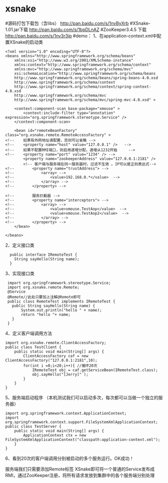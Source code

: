 # xsnake

#源码打包下载包（含libs）   http://pan.baidu.com/s/1nvByXrb
#XSnake-1.01.jar下载    http://pan.baidu.com/s/1bpDLnAZ
#ZooKeeper3.4.5 下载    http://pan.baidu.com/s/1nv3r3ip
#demo：
1、在application-context.xml中配置XSnake的启动类
```
<?xml version="1.0" encoding="UTF-8"?>
<beans xmlns="http://www.springframework.org/schema/beans" 
	xmlns:xsi="http://www.w3.org/2001/XMLSchema-instance"
	xmlns:context="http://www.springframework.org/schema/context"
	xmlns:mvc="http://www.springframework.org/schema/mvc"
	xsi:schemaLocation="http://www.springframework.org/schema/beans 
	http://www.springframework.org/schema/beans/spring-beans-4.0.xsd
	http://www.springframework.org/schema/context 
	http://www.springframework.org/schema/context/spring-context-4.0.xsd
	http://www.springframework.org/schema/mvc 
	http://www.springframework.org/schema/mvc/spring-mvc-4.0.xsd" >
	
	<context:component-scan base-package="xmouse" >
		<context:include-filter type="annotation" expression="org.springframework.stereotype.Service" />
	</context:component-scan>
	
   	<bean id="remoteBeanFactory" class="org.xsnake.remote.RemoteAccessFactory" >
<!--    如果有外网地址请配置，否则可以省略 -->
<!--    <property name="host" value="127.0.0.1" />   --> 
<!-- 	如果不配置RMI端口，则启用递增分配，递增从1232开始	 -->
<!--    <property name="port" value="1234" /> -->
   		<property name="zookeeperAddress" value="127.0.0.1:2181" />
		<!-- 客户端与服务端在同一服务器时，过滤不生效 。IP可以是正则表达式-->
<!--    	<property name="trustAddress"> -->
<!-- 			<array> -->
<!-- 				<value>192.168.0.*</value>  -->
<!-- 			</array> -->
<!--    	</property> -->

<!-- 		服务拦截器 -->
<!-- 		<property name="interceptors"> -->
<!-- 			<array> -->
<!-- 				<value>xmouse.TestAop</value>  -->
<!-- 				<value>xmouse.TestAop2</value>  -->
<!-- 			</array> -->
<!-- 		</property> -->
   	</bean>
	
</beans>
 ```

  2、定义接口类
```
  public interface IRemoteTest {
  	String sayHello(String name);
  }
```
  3、实现接口类
 ``` 
  import org.springframework.stereotype.Service;
  import org.xsnake.remote.Remote;
  @Service
  @Remote//此处只要加上注解@Remote即可
  public class RemoteTest implements IRemoteTest {
  	public String sayHello(String name) {
  		System.out.println("hello " + name);
  		return "hello "+ name;
  	}
  }
```
4、定义客户端调用方法
```
import org.xsnake.remote.ClientAccessFactory;
public class TestClient {
	public static void main(String[] args) {
		ClientAccessFactory caf = new ClientAccessFactory("127.0.0.1:2181",10);
		for(int i =0;i<20;i++){ //循环20次
			IRemoteTest obj = caf.getServiceBean(IRemoteTest.class);
			obj.sayHello("[Jerry]" );
		}
	}
}
```
5、服务端启动程序 （本机测试我们可以启动多次，每次都可以当做一个独立的服务器）
```
import org.springframework.context.ApplicationContext;
import org.springframework.context.support.FileSystemXmlApplicationContext;
public class TestServer {
	public static void main(String[] args) {
		ApplicationContext ctx = new FileSystemXmlApplicationContext("classpath:application-context.xml");
	}
}
```
6、看到20次的客户端调用分别被启动的多个服务运行。OK成功！
      
服务端我们只需要添加Remote标签  XSnake即可将一个普通的Service发布成RMI，通过ZooKeeper注册，将所有请求发放到集群中的各个服务端分别处理
